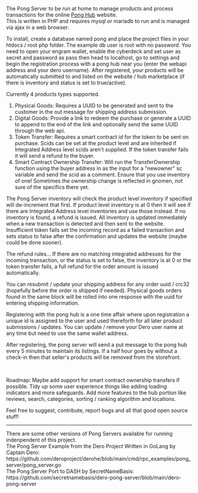 The Pong Server to be run at home to manage products and process transactions for the online <a href="https://github.com/siteraiser/Pong-Hub">Pong Hub</a> website.<br>
This is written in PHP and requires mysql or mariadb to run and is managed via ajax in a web browser.<br>


<p>To install, create a database named pong and place the project files in your htdocs / root php folder. The example db user is root with no password. You need to open your engram wallet, enable the cyberdeck and set user as secret and password as pass then head to localhost, go to settings and begin the registration process with a pong hub near you (enter the webapi address and your dero username). After registered, your products will be automatically submitted to and listed on the website / hub marketplace (if there is inventory and status is set to true/active).
  </p>
Currently 4 products types supported.<br>
<ol>
   <li>Physical Goods: Requires a UUID to be generated and sent to the customer in the out message for shipping address submission.</li>
   <li>Digital Goods: Provide a link to redeem the purchase or generate a UUID to append to the end of the link and optionally send the same UUID through the web api.</li>
   <li>Token Transfer: Requires a smart contract id for the token to be sent on purchase. Scids can be set at the product level and are inherited if Integrated Address level scids aren't supplied. If the token transfer fails it will send a refund to the buyer.</li>
   <li>Smart Contract Ownership Transfer: Will run the TransferOwnership function using the buyer address in as the input for a "newowner" sc variable and send the scid as a comment. Ensure that you use inventory of one! Sometimes the ownership change is reflected in gnomen, not sure of the specifics there yet.</li>
</ol>
<p>
The Pong Server inventory will check the product level inventory if specified will de-increment that first. If product level inventory is at 0 then it will see if there are Integrated Address level inventories and use those instead. If no inventory is found, a refund is issued. All inventory is updated immediately when a new transaction is detected and then sent to the website. Insufficient token fails set the incoming record as a failed transaction and sets status to false after the confirmation and updates the website (maybe could be done sooner).</p>
<p>
The refund rules... If there are no matching integrated addresses for the incoming transaction, or the status is set to false, the inventory is at 0 or the token transfer fails, a full refund for the order amount is issued automatically.
</p>
<p>
You can resubmit / update your shipping address for any order uuid / crc32 (hopefully before the order is shipped if needed). Physical goods orders found in the same block will be rolled into one response with the uuid for entering shipping information.
</p>
<p>
Registering with the pong hub is a one time affair where upon registration a unique id is assigned to the user and used thereforth for all later product submissions / updates. You can update / remove your Dero user name at any time but need to use the same wallet address. 
</p>
<p>
After registering, the pong server will send a put message to the pong hub every 5 minutes to maintain its listings. If a half hour goes by without a check-in then that seller's products will be removed from the storefront.
</p>
<br>
<p>
Roadmap: Maybe add support for smart contract ownership transfers if possible. Tidy up some user experience things like adding loading indicators and more safeguards. Add more features to the hub portion like reviews, search, categories, sorting / ranking algorithm and locations.
</p>
<p>
Feel free to suggest, contribute, report bugs and all that good open source stuff!
</p>
<hr>
There are some other versions of Pong Servers available for running indenpendent of this project.<br>
The Pong Server Example from the Dero Project Written in GoLang by Captain Dero: https://github.com/deroproject/derohe/blob/main/cmd/rpc_examples/pong_server/pong_server.go<br>
The Pong Server Port to DASH by SecretNameBasis: https://github.com/secretnamebasis/dero-pong-server/blob/main/dero-pong-server
